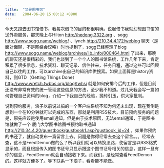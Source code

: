 ```yaml
---
title:  "又是图书馆"
date:   2004-06-20 15:00:12 +0800
---
```


今天又跑去图书馆借书，我每次借书的目的都很明确。说起借书我就幻想图书馆的送外卖服务，那天晚上与Hilton http://hedong.3322.org 、sogg http://www.sogg.name/weblog/ 、lynch http://210.34.4.172/weblog  聊天（是面对面聊，不是网络会议咯）时也提到了，sogg已经整理了blog http://www.sogg.name/weblog/archives/lib_info/000464.html 了出来，那晚的聊天还是很精彩的，我们也谈到了一个个人的图书馆系统，工作几年下来，肯定积累了很多信息，技术资料、聊天记录、信件往来，任务日程，通过这些可以回顾自己以往的工作，可以archive出自己的知识库供搜索。如果上面算是history资料，则GTD（Getting Things Done） http://www.wretch.twbbs.org/blog/twhsi 就是如何安排今后的工作，但是目前还没有非常有效的统一管理这些信息的方法，至少我不知道。过几天我会写一篇如何管理自己资料的blog，介绍一下我自己的经验，抛砖引玉，供大家批判。  

说到预约服务，浪子以前说过搞的一个客户端系统不知为何还未出现，现在我倒是想到一个在10分钟就可以完成的东西，那就是利用RSS技术，目前预约服务的问题是，原先应该是使用email通知，但是由于技术原因，无法email通知，于是图书馆就做了一个 厦门大学图书馆图书预约取书通知 http://210.34.4.20/guestbook/gustbook1.asp?gustbook_id=24  ，如果你预约的书还了，就自动发布一篇留言上去。问题是你得经常去查这个留言。。。经常去查，这不是FeedDemon做的么？所以我们就可以转换思路，使留言是以RSS格式显示的，而且根据传入的图书证号只显示跟这个图书证号相关的信息，这样一旦有你的信息，FeedDemon就会自动接收下来。而我们，是经常查看FeedDemon的。这样就方便多了。等下联系一下浪子，看看能不能做。  

